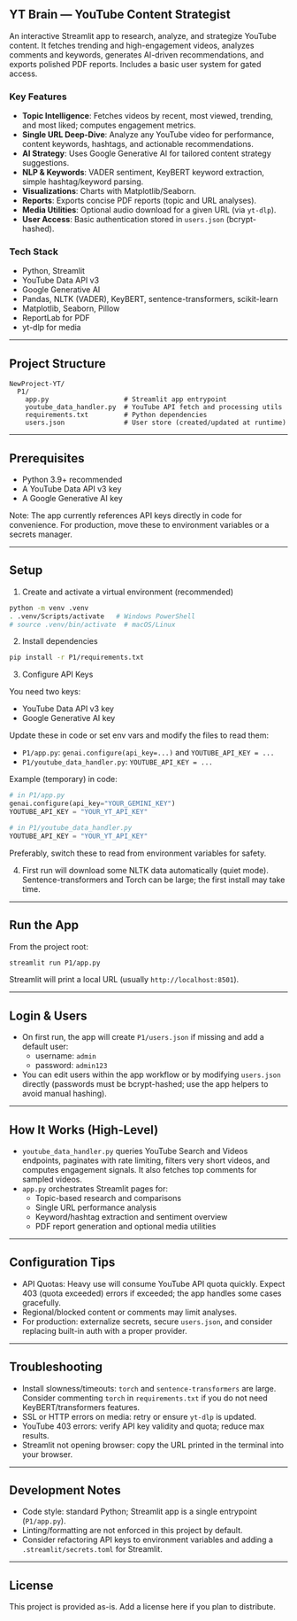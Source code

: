 ## YT Brain — YouTube Content Strategist

An interactive Streamlit app to research, analyze, and strategize YouTube content. It fetches trending and high-engagement videos, analyzes comments and keywords, generates AI-driven recommendations, and exports polished PDF reports. Includes a basic user system for gated access.

### Key Features
- **Topic Intelligence**: Fetches videos by recent, most viewed, trending, and most liked; computes engagement metrics.
- **Single URL Deep-Dive**: Analyze any YouTube video for performance, content keywords, hashtags, and actionable recommendations.
- **AI Strategy**: Uses Google Generative AI for tailored content strategy suggestions.
- **NLP & Keywords**: VADER sentiment, KeyBERT keyword extraction, simple hashtag/keyword parsing.
- **Visualizations**: Charts with Matplotlib/Seaborn.
- **Reports**: Exports concise PDF reports (topic and URL analyses).
- **Media Utilities**: Optional audio download for a given URL (via `yt-dlp`).
- **User Access**: Basic authentication stored in `users.json` (bcrypt-hashed).

### Tech Stack
- Python, Streamlit
- YouTube Data API v3
- Google Generative AI
- Pandas, NLTK (VADER), KeyBERT, sentence-transformers, scikit-learn
- Matplotlib, Seaborn, Pillow
- ReportLab for PDF
- yt-dlp for media

---

## Project Structure

```
NewProject-YT/
  P1/
    app.py                   # Streamlit app entrypoint
    youtube_data_handler.py  # YouTube API fetch and processing utils
    requirements.txt         # Python dependencies
    users.json               # User store (created/updated at runtime)
```

---

## Prerequisites
- Python 3.9+ recommended
- A YouTube Data API v3 key
- A Google Generative AI key

Note: The app currently references API keys directly in code for convenience. For production, move these to environment variables or a secrets manager.

---

## Setup

1) Create and activate a virtual environment (recommended)

```bash
python -m venv .venv
. .venv/Scripts/activate   # Windows PowerShell
# source .venv/bin/activate  # macOS/Linux
```

2) Install dependencies

```bash
pip install -r P1/requirements.txt
```

3) Configure API Keys

You need two keys:
- YouTube Data API v3 key
- Google Generative AI key

Update these in code or set env vars and modify the files to read them:
- `P1/app.py`: `genai.configure(api_key=...)` and `YOUTUBE_API_KEY = ...`
- `P1/youtube_data_handler.py`: `YOUTUBE_API_KEY = ...`

Example (temporary) in code:

```python
# in P1/app.py
genai.configure(api_key="YOUR_GEMINI_KEY")
YOUTUBE_API_KEY = "YOUR_YT_API_KEY"

# in P1/youtube_data_handler.py
YOUTUBE_API_KEY = "YOUR_YT_API_KEY"
```

Preferably, switch these to read from environment variables for safety.

4) First run will download some NLTK data automatically (quiet mode). Sentence-transformers and Torch can be large; the first install may take time.

---

## Run the App

From the project root:

```bash
streamlit run P1/app.py
```

Streamlit will print a local URL (usually `http://localhost:8501`).

---

## Login & Users
- On first run, the app will create `P1/users.json` if missing and add a default user:
  - username: `admin`
  - password: `admin123`
- You can edit users within the app workflow or by modifying `users.json` directly (passwords must be bcrypt-hashed; use the app helpers to avoid manual hashing).

---

## How It Works (High-Level)
- `youtube_data_handler.py` queries YouTube Search and Videos endpoints, paginates with rate limiting, filters very short videos, and computes engagement signals. It also fetches top comments for sampled videos.
- `app.py` orchestrates Streamlit pages for:
  - Topic-based research and comparisons
  - Single URL performance analysis
  - Keyword/hashtag extraction and sentiment overview
  - PDF report generation and optional media utilities

---

## Configuration Tips
- API Quotas: Heavy use will consume YouTube API quota quickly. Expect 403 (quota exceeded) errors if exceeded; the app handles some cases gracefully.
- Regional/blocked content or comments may limit analyses.
- For production: externalize secrets, secure `users.json`, and consider replacing built-in auth with a proper provider.

---

## Troubleshooting
- Install slowness/timeouts: `torch` and `sentence-transformers` are large. Consider commenting `torch` in `requirements.txt` if you do not need KeyBERT/transformers features.
- SSL or HTTP errors on media: retry or ensure `yt-dlp` is updated.
- YouTube 403 errors: verify API key validity and quota; reduce max results.
- Streamlit not opening browser: copy the URL printed in the terminal into your browser.

---

## Development Notes
- Code style: standard Python; Streamlit app is a single entrypoint (`P1/app.py`).
- Linting/formatting are not enforced in this project by default.
- Consider refactoring API keys to environment variables and adding a `.streamlit/secrets.toml` for Streamlit.

---

## License
This project is provided as-is. Add a license here if you plan to distribute.


